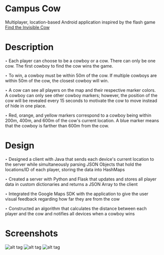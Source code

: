 # Campus Cow
Multiplayer, location-based Android application inspired by the flash game [Find the Invisible Cow](http://findtheinvisiblecow.com/)

# Description
‣ Each player can choose to be a cowboy or a cow. There can only be one cow. The first cowboy to find the cow wins the game.

‣ To win, a cowboy must be within 50m of the cow. If multiple cowboys are within 50m of the cow, the closest cowboy will win.

‣ A cow can see all players on the map and their respective marker colors. A cowboy can only see other cowboy markers; however, the position of the cow will be revealed every 15 seconds to motivate the cow to move instead of hide in one place.

‣ Red, orange, and yellow markers correspond to a cowboy being within 200m, 400m, and 600m of the cow's current location. A blue marker means that the cowboy is farther than 600m from the cow.

# Design
‣ Designed a client with Java that sends each device's current location to the server while simultaneously parsing JSON Objects that hold the locations/ID of each player, storing the data into HashMaps

‣ Created a server with Python and Flask that updates and stores all player data in custom dictionaries and returns a JSON Array to the client

‣ Integrated the Google Maps SDK with the application to give the user visual feedback regarding how far they are from the cow

‣ Constructed an algorithm that calculates the distance between each player and the cow and notifies all devices when a cowboy wins

# Screenshots
![alt tag](http://i.imgur.com/95xnUaI.png)
![alt tag](http://i.imgur.com/Ebi4rGr.png)
![alt tag](http://i.imgur.com/BqZfVDF.png)
